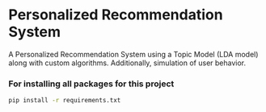 # Personalized Recommendation System

A Personalized Recommendation System using a Topic Model (LDA model) along with custom algorithms. Additionally, simulation of user behavior.


### For installing all packages for this project
```sh
pip install -r requirements.txt
```
